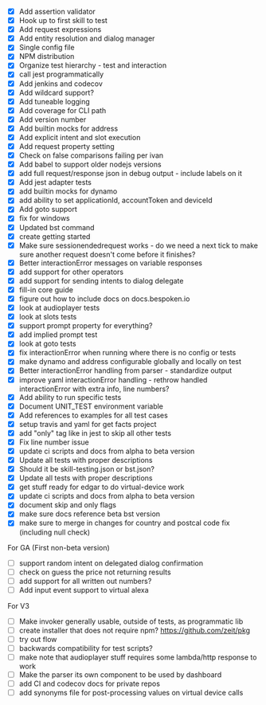 - [X] Add assertion validator
- [X] Hook up to first skill to test
- [X] Add request expressions
- [X] Add entity resolution and dialog manager
- [X] Single config file
- [X] NPM distribution
- [X] Organize test hierarchy - test and interaction
- [X] call jest programmatically
- [X] Add jenkins and codecov
- [X] Add wildcard support?
- [X] Add tuneable logging
- [X] Add coverage for CLI path
- [X] Add version number
- [X] Add builtin mocks for address
- [X] Add explicit intent and slot execution
- [X] Add request property setting
- [X] Check on false comparisons failing per ivan
- [X] Add babel to support older nodejs versions
- [X] add full request/response json in debug output - include labels on it
- [X] Add jest adapter tests
- [X] add builtin mocks for dynamo
- [X] add ability to set applicationId, accountToken and deviceId
- [X] Add goto support
- [X] fix for windows
- [X] Updated bst command
- [X] create getting started
- [X] Make sure sessionendedrequest works - do we need a next tick to make sure another request doesn't come before it finishes?
- [x] Better interactionError messages on variable responses
- [x] add support for other operators
- [X] add support for sending intents to dialog delegate
- [X] fill-in core guide
- [X] figure out how to include docs on docs.bespoken.io
- [X] look at audioplayer tests
- [X] look at slots tests
- [X] support prompt property for everything?
- [X] add implied prompt test
- [X] look at goto tests
- [X] fix interactionError when running where there is no config or tests
- [X] make dynamo and address configurable globally and locally on test
- [X] Better interactionError handling from parser - standardize output
- [X] improve yaml interactionError handling - rethrow handled interactionError with extra info, line numbers?
- [X] Add ability to run specific tests
- [X] Document UNIT_TEST environment variable
- [X] Add references to examples for all test cases
- [X] setup travis and yaml for get facts project
- [X] add "only" tag like in jest to skip all other tests
- [X] Fix line number issue
- [X] update ci scripts and docs from alpha to beta version
- [X] Update all tests with proper descriptions
- [X] Should it be skill-testing.json or bst.json?
- [X] Update all tests with proper descriptions
- [X] get stuff ready for edgar to do virtual-device work
- [X] update ci scripts and docs from alpha to beta version
- [X] document skip and only flags
- [X] make sure docs reference beta bst version
- [X] make sure to merge in changes for country and postcal code fix (including null check)

For GA (First non-beta version)
- [ ] support random intent on delegated dialog confirmation
- [ ] check on guess the price not returning results
- [ ] add support for all written out numbers?
- [ ] Add input event support to virtual alexa

For V3
- [ ] Make invoker generally usable, outside of tests, as programmatic lib
- [ ] create installer that does not require npm? https://github.com/zeit/pkg
- [ ] try out flow
- [ ] backwards compatibility for test scripts?
- [ ] make note that audioplayer stuff requires some lambda/http response to work
- [ ] Make the parser its own component to be used by dashboard
- [ ] add CI and codecov docs for private repos
- [ ] add synonyms file for post-processing values on virtual device calls

